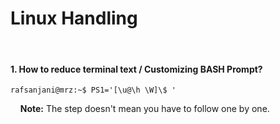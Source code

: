 # Linux Handling

&nbsp;

#### 1. How to reduce terminal text / Customizing BASH Prompt?

```console
rafsanjani@mrz:~$ PS1='[\u@\h \W]\$ '
```
&nbsp;
&nbsp;
**Note:** The step doesn't mean you have to follow one by one.
